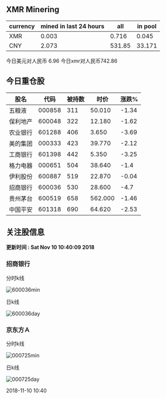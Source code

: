 ## XMR Minering

|currency|mined in last 24 hours|all|in pool|
|---|---|---|---|
|XMR|0.003|0.716|0.045|
|CNY|2.073|531.85|33.171|

今日美元对人民币 6.96	今日xmr对人民币742.86


## 今日重仓股 

|股名|代码|被持数|时价|涨跌%|
|---|---|---|---|---|
|五粮液|000858|311|50.010|-1.34|
|保利地产|600048|322|12.180|-1.62|
|农业银行|601288|406|3.650|-3.69|
|美的集团|000333|423|39.770|-2.12|
|工商银行|601398|442|5.350|-3.25|
|格力电器|000651|504|38.640|-1.4|
|伊利股份|600887|519|22.870|-0.04|
|招商银行|600036|530|28.600|-4.7|
|贵州茅台|600519|658|562.000|-1.46|
|中国平安|601318|690|64.620|-2.53|

## 关注股信息
**更新时间 : Sat Nov 10 10:40:09 2018**
### 招商银行 
分时k线

![600036min](http://image.sinajs.cn/newchart/min/n/sh600036.gif)

日k线

![600036day](http://image.sinajs.cn/newchart/daily/n/sh600036.gif)

### 京东方Ａ 
分时k线

![000725min](http://image.sinajs.cn/newchart/min/n/sz000725.gif)

日k线

![000725day](http://image.sinajs.cn/newchart/daily/n/sz000725.gif)

2018-11-10 10:40